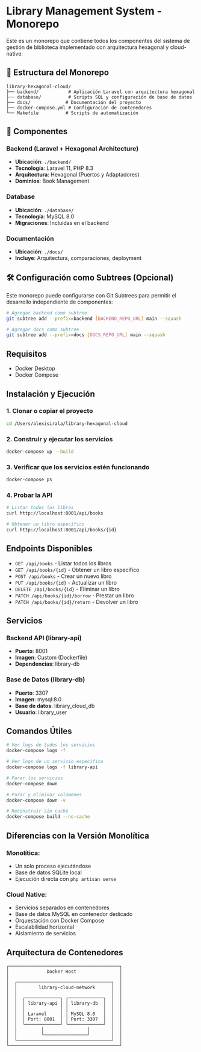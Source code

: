 # Library Management System - Monorepo

Este es un monorepo que contiene todos los componentes del sistema de gestión de biblioteca implementado con arquitectura hexagonal y cloud-native.

## 📁 Estructura del Monorepo

```
library-hexagonal-cloud/
├── backend/           # Aplicación Laravel con arquitectura hexagonal
├── database/          # Scripts SQL y configuración de base de datos
├── docs/             # Documentación del proyecto
├── docker-compose.yml # Configuración de contenedores
└── Makefile          # Scripts de automatización
```

## 🚀 Componentes

### Backend (Laravel + Hexagonal Architecture)
- **Ubicación**: `./backend/`
- **Tecnología**: Laravel 11, PHP 8.3
- **Arquitectura**: Hexagonal (Puertos y Adaptadores)
- **Dominios**: Book Management

### Database
- **Ubicación**: `./database/`
- **Tecnología**: MySQL 8.0
- **Migraciones**: Incluidas en el backend

### Documentación
- **Ubicación**: `./docs/`
- **Incluye**: Arquitectura, comparaciones, deployment

## 🛠️ Configuración como Subtrees (Opcional)

Este monorepo puede configurarse con Git Subtrees para permitir el desarrollo independiente de componentes:

```bash
# Agregar backend como subtree
git subtree add --prefix=backend [BACKEND_REPO_URL] main --squash

# Agregar docs como subtree  
git subtree add --prefix=docs [DOCS_REPO_URL] main --squash
```

## Requisitos

- Docker Desktop
- Docker Compose

## Instalación y Ejecución

### 1. Clonar o copiar el proyecto
```bash
cd /Users/alexisirala/library-hexagonal-cloud
```

### 2. Construir y ejecutar los servicios
```bash
docker-compose up --build
```

### 3. Verificar que los servicios estén funcionando
```bash
docker-compose ps
```

### 4. Probar la API
```bash
# Listar todos los libros
curl http://localhost:8001/api/books

# Obtener un libro específico
curl http://localhost:8001/api/books/{id}
```

## Endpoints Disponibles

- `GET /api/books` - Listar todos los libros
- `GET /api/books/{id}` - Obtener un libro específico
- `POST /api/books` - Crear un nuevo libro
- `PUT /api/books/{id}` - Actualizar un libro
- `DELETE /api/books/{id}` - Eliminar un libro
- `PATCH /api/books/{id}/borrow` - Prestar un libro
- `PATCH /api/books/{id}/return` - Devolver un libro

## Servicios

### Backend API (library-api)
- **Puerto**: 8001
- **Imagen**: Custom (Dockerfile)
- **Dependencias**: library-db

### Base de Datos (library-db)
- **Puerto**: 3307
- **Imagen**: mysql:8.0
- **Base de datos**: library_cloud_db
- **Usuario**: library_user

## Comandos Útiles

```bash
# Ver logs de todos los servicios
docker-compose logs -f

# Ver logs de un servicio específico
docker-compose logs -f library-api

# Parar los servicios
docker-compose down

# Parar y eliminar volúmenes
docker-compose down -v

# Reconstruir sin caché
docker-compose build --no-cache
```

## Diferencias con la Versión Monolítica

### Monolítica:
- Un solo proceso ejecutándose
- Base de datos SQLite local
- Ejecución directa con `php artisan serve`

### Cloud Native:
- Servicios separados en contenedores
- Base de datos MySQL en contenedor dedicado
- Orquestación con Docker Compose
- Escalabilidad horizontal
- Aislamiento de servicios

## Arquitectura de Contenedores

```
┌─────────────────────────────────────────┐
│              Docker Host                │
│                                         │
│  ┌───────────────────────────────────┐  │
│  │        library-cloud-network      │  │
│  │                                   │  │
│  │  ┌─────────────┐ ┌─────────────┐  │  │
│  │  │ library-api │ │ library-db  │  │  │
│  │  │             │ │             │  │  │
│  │  │ Laravel     │ │ MySQL 8.0   │  │  │
│  │  │ Port: 8001  │ │ Port: 3307  │  │  │
│  │  └─────────────┘ └─────────────┘  │  │
│  │         │                │        │  │
│  │         └────────────────┘        │  │
│  └───────────────────────────────────┘  │
└─────────────────────────────────────────┘
```
